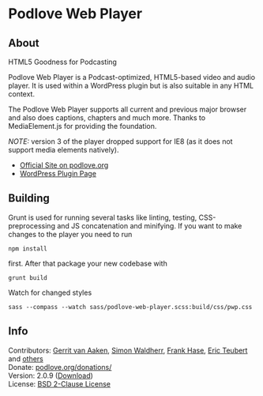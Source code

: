 # Podlove Web Player

## About

HTML5 Goodness for Podcasting

Podlove Web Player is a Podcast-optimized, HTML5-based video and audio player. It is used within a WordPress plugin but is also suitable in any HTML context.

The Podlove Web Player supports all current and previous major browser and also does captions, chapters and much more. Thanks to MediaElement.js for providing the foundation.

*NOTE:* version 3 of the player dropped support for IE8 (as it does not support media elements natively).

* [Official Site on podlove.org](http://podlove.org/podlove-web-player/)
* [WordPress Plugin Page](http://wordpress.org/plugins/podlove-web-player/)

## Building

Grunt is used for running several tasks like linting, testing, CSS-preprocessing and JS concatenation and minifying. If you want to make changes to the player you need to run 

    npm install

first.
After that package your new codebase with

    grunt build

Watch for changed styles

    sass --compass --watch sass/podlove-web-player.scss:build/css/pwp.css

## Info

Contributors: [Gerrit van Aaken](https://github.com/gerritvanaaken/), [Simon Waldherr](https://github.com/simonwaldherr/), [Frank Hase](https://github.com/Kambfhase/), [Eric Teubert](https://github.com/eteubert/) and [others](https://github.com/podlove/podlove-web-player/contributors)  
Donate: [podlove.org/donations/](http://podlove.org/donations/)  
Version: 2.0.9 ([Download](http://downloads.wordpress.org/plugin/podlove-web-player.2.0.9.zip))  
License: [BSD 2-Clause License](http://opensource.org/licenses/BSD-2-Clause)  
